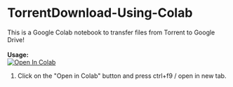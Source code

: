 # TorrentDownload-Using-Colab

This is a Google Colab notebook to transfer files from Torrent to Google Drive!
<br><br><b>Usage:</b>
<br>
<a href="https://colab.research.google.com/github/RupomChowdhury/DownloadTorrent-to-GDrive/blob/main/GDriveTorrentDownloader-SeedBox.ipynb" target="_parent\"><img src="https://colab.research.google.com/assets/colab-badge.svg" alt="Open In Colab"/></a>
1. Click on the "Open in Colab" button and press ctrl+f9 / open in new tab.

